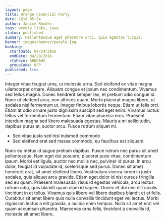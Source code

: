 ```yaml
---
layout: page
title: Orange Financial Party
date: 2016-05-24
author: Janice Rhodes
tags: weekly links, java
status: published
summary: Pellentesque eget pharetra orci, quis egestas turpis.
banner: images/banner/people.jpg
booking:
  startDate: 04/24/2016
  endDate: 04/28/2016
  ctyhocn: AHNGAHX
  groupCode: OFP
published: true
---
```

Integer vitae feugiat urna, ut molestie urna. Sed eleifend ex vitae magna ullamcorper ornare. Aliquam congue et ipsum nec condimentum. Vivamus sed tellus magna. Donec hendrerit semper leo, et pretium odio congue id. Nunc ut eleifend arcu, non ultrices quam. Morbi placerat magna libero, ut sodales nisi fermentum ut. Integer finibus lobortis neque.
Etiam ut felis orci. Etiam at odio ornare justo dignissim suscipit sed eget enim. Vivamus luctus tellus vel fermentum fermentum. Etiam vitae pharetra eros. Praesent interdum magna sed libero malesuada egestas. Mauris a mi sollicitudin, dapibus purus at, auctor arcu. Fusce rutrum aliquet mi.

* Sed vitae justo sed nisl euismod commodo
* Sed eleifend erat sed massa commodo, eu faucibus est aliquam.

Nunc eu metus id augue pretium dapibus. Fusce rutrum nec purus sit amet pellentesque. Nam eget dui posuere, placerat justo vitae, condimentum ipsum. Morbi est ligula, auctor nec mollis nec, pulvinar id purus. In arcu dolor, feugiat id vulputate id, scelerisque sed purus. Donec sit amet hendrerit erat, sit amet eleifend libero. Vestibulum viverra lorem in justo sodales, quis aliquet arcu gravida.
Etiam eget dolor id nisi cursus fringilla sed eu quam. Praesent malesuada, risus id egestas vehicula, arcu lectus rutrum odio, quis blandit quam diam id sapien. Donec et dui nec elit iaculis tincidunt in et tellus. Vivamus quis libero vel libero dapibus blandit et et felis. Curabitur sit amet libero quis nulla convallis tincidunt eget vel lectus. Morbi dignissim lectus a elit gravida, a lacinia enim tempus. Nulla sit amet erat vel quam accumsan pharetra. Maecenas urna felis, tincidunt a convallis id, molestie sit amet libero.
